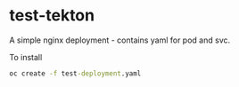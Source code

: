 # test-tekton

A simple nginx deployment - contains yaml for pod and svc. 

To install 

```cmd
oc create -f test-deployment.yaml
```
